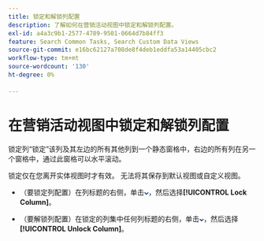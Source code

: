 ```yaml
---
title: 锁定和解锁列配置
description: 了解如何在营销活动视图中锁定和解锁列配置。
exl-id: a4a3c9b1-2577-4789-9501-0664d7b84ff3
feature: Search Common Tasks, Search Custom Data Views
source-git-commit: e16bc62127a708de8f4deb1eddfa53a14405cbc2
workflow-type: tm+mt
source-wordcount: '130'
ht-degree: 0%

---
```


# 在营销活动视图中锁定和解锁列配置

锁定列“锁定”该列及其左边的所有其他列到一个静态窗格中，右边的所有列在另一个窗格中，通过此窗格可以水平滚动。

锁定仅在您离开实体视图时才有效。 无法将其保存到默认视图或自定义视图。

* （要锁定列配置）在列标题的右侧，单击![向下箭头](/help/search-social-commerce/assets/arrow-down-dropdown.png "向下箭头")，然后选择&#x200B;**[!UICONTROL Lock Column]**。

* （要解锁列配置）在锁定的列集中任何列标题的右侧，单击![向下箭头](/help/search-social-commerce/assets/arrow-down-dropdown.png "向下箭头")，然后选择&#x200B;**[!UICONTROL Unlock Column]**。
